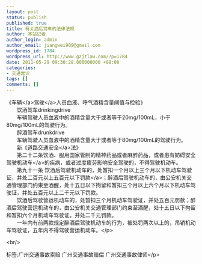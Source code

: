 ```yaml
---
layout: post
status: publish
published: true
title: 有关酒后驾车的法律法规
author: 本站记者
author_login: admin
author_email: jiangwei909@gmail.com
wordpress_id: 1784
wordpress_url: http://www.gzjtlaw.com/?p=1784
date: 2011-05-29 09:30:28.000000000 +08:00
categories:
- 交通常识
tags: []
comments: []
---
```

<p>《<a>车辆<&#47;a><a>驾驶<&#47;a>人员血液、呼气酒精含量阈值与检验》 <br>　　饮酒驾车drinkingdrive <br>　　车辆驾驶人员血液中的酒精含量大于或者等于20mg&#47;100mL，小于80mg&#47;100mL的驾驶行为。 <br>　　醉酒驾车drunkdrive <br>　　车辆驾驶人员血液中的酒精含量大于或者等于80mg&#47;100mL的驾驶行为。 <br>　　新《道路<a>交通安全<&#47;a>法》 <br>　　第二十二条饮酒、服用国家管制的精神药品或者麻醉药品，或者患有妨碍安全驾驶<a>机动车<&#47;a>的疾病，或者过度疲劳影响安全驾驶的，不得驾驶机动车。 <br>　　第九十一条 饮酒后驾驶机动车的，处暂扣一个月以上三个月以下机动车驾驶证，并处二百元以上五百元以下<a>罚款<&#47;a>；醉酒后驾驶机动车的，由公安机关交通管理部门约束至酒醒，处十五日以下拘留和暂扣三个月以上六个月以下机动车驾驶证，并处五百元以上二千元以下罚款。 <br>　　饮酒后驾驶营运机动车的，处暂扣三个月机动车驾驶证，并处五百元罚款；醉酒后驾驶营运机动车的，由公安机关交通管理部门约束至酒醒，处十五日以下拘留和暂扣六个月机动车驾驶证，并处二千元罚款。 <br>　　一年内有前两款规定醉酒后驾驶机动车的行为，被处罚两次以上的，吊销机动车驾驶证，五年内不得驾驶营运机动车。<&#47;p><br&#47;><p>标签:广州交通事故索赔 广州交通事故赔偿 广州交通事故律师<&#47;p>

